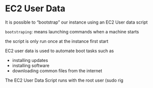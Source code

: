 # EC2 User Data
It is possible to “bootstrap” our instance using an EC2 User data script

`bootstraping`: means launching commands when a machine starts

the script is only run once at the instance first start

EC2 user data is used to automate boot tasks such as

*   installing updates
*   installing software
*   downloading common files from the internet

The EC2 User Data Script runs with the root user (sudo rig
